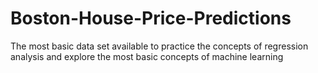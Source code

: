# Boston-House-Price-Predictions
The most basic data set available to practice the concepts of regression analysis and explore the most basic concepts of machine learning
